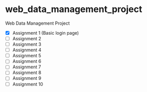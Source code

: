 # web_data_management_project

Web Data Management Project

- [x] Assignment 1 (Basic login page)
- [ ] Assignment 2
- [ ] Assignment 3
- [ ] Assignment 4
- [ ] Assignment 5
- [ ] Assignment 6
- [ ] Assignment 7
- [ ] Assignment 8
- [ ] Assignment 9
- [ ] Assignment 10
